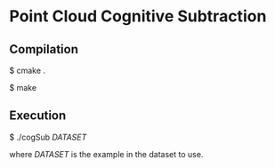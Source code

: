 # Point Cloud Cognitive Subtraction


## Compilation

$ cmake .

$ make

## Execution

$ ./cogSub *DATASET*

where *DATASET* is the example in the dataset to use.



